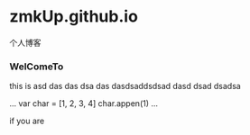 # zmkUp.github.io
个人博客
### WelComeTo
this is asd das das dsa das dasdsaddsdsad dasd dsad dsadsa

...
var char = [1, 2, 3, 4]
char.appen(1)
...

if you are
